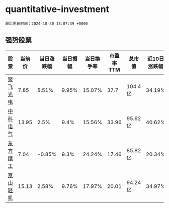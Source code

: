 # quantitative-investment

`最后更新时间：2024-10-30 15:07:39 +0800`

## 强势股票

|股票|当前价|当日涨跌幅|当日振幅|当日换手率|市盈率TTM|总市值|近10日涨跌幅|
|----|----|----|----|----|----|----|----|
|[聚飞光电](https://xueqiu.com/S/SZ300303)|7.85|5.51%|9.95%|15.07%|37.7|104.4亿|34.19%|
|[中科电气](https://xueqiu.com/S/SZ300035)|13.95|2.5%|9.4%|15.56%|33.96|95.62亿|40.62%|
|[东方精工](https://xueqiu.com/S/SZ002611)|7.04|-0.85%|9.3%|24.24%|17.46|85.82亿|20.34%|
|[京山轻机](https://xueqiu.com/S/SZ000821)|15.13|2.58%|9.76%|17.97%|20.01|94.24亿|34.97%|
